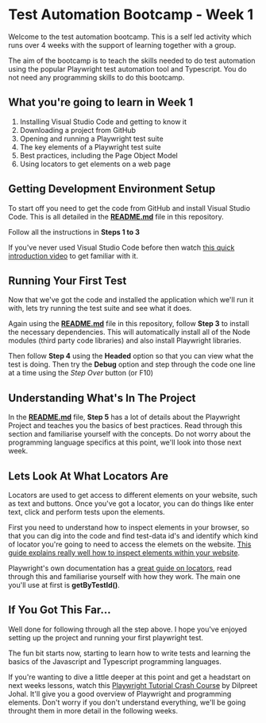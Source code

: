 # Test Automation Bootcamp - **Week 1**
Welcome to the test automation bootcamp. This is a self led activity which runs over 4 weeks with the support of learning together with a group. 

The aim of the bootcamp is to teach the skills needed to do test automation using the popular Playwright test automation tool and Typescript.  You do not need any programming skills to do this bootcamp. 

## What you're going to learn in Week 1
1. Installing Visual Studio Code and getting to know it
2. Downloading a project from GitHub
3. Opening and running a Playwright test suite
4. The key elements of a Playwright test suite
5. Best practices, including the Page Object Model
6. Using locators to get elements on a web page

## Getting Development Environment Setup
To start off you need to get the code from GitHub and install Visual Studio Code. This is all detailed in the [**README.md**](https://github.com/Mindera/tech-accelerator-test-playwright/blob/main/README.md) file in this repository.

Follow all the instructions in **Steps 1 to 3**

If you've never used Visual Studio Code before then watch [this quick introduction video](https://www.youtube.com/watch?v=B-s71n0dHUk) to get familiar with it.

## Running Your First Test
Now that we've got the code and installed the application which we'll run it with, lets try running the test suite and see what it does.

Again using the [**README.md**](https://github.com/Mindera/tech-accelerator-test-playwright/blob/main/README.md) file in this repository, follow **Step 3** to install the necessary dependencies. This will automatically install all of the Node modules (third party code libraries) and also install Playwright libraries. 

Then follow **Step 4** using the **Headed** option so that you can view what the test is doing. Then try the **Debug** option and step through the code one line at a time using the *Step Over* button (or F10)

## Understanding What's In The Project
In the [**README.md**](https://github.com/Mindera/tech-accelerator-test-playwright/blob/main/README.md) file, **Step 5** has a lot of details about the Playwright Project and teaches you the basics of best practices. Read through this section and familiarise yourself with the concepts. Do not worry about the programming language specifics at this point, we'll look into those next week.

## Lets Look At What Locators Are
Locators are used to get access to different elements on your website, such as text and buttons.  Once you've got a locator, you can do things like enter text, click and perform tests upon the elements. 

First you need to understand how to inspect elements in your browser, so that you can dig into the code and find test-data id's and identify which kind of locator you're going to need to access the elemets on the website. [This guide explains really well how to inspect elements within your website](https://blog.hubspot.com/website/how-to-inspect).

Playwright's own documentation has a [great guide on locators](https://playwright.dev/docs/locators), read through this and familiarise yourself with how they work. The main one you'll use at first is **getByTestId()**.

## If You Got This Far...

Well done for following through all the step above. I hope you've enjoyed setting up the project and running your first playwright test. 

The fun bit starts now, starting to learn how to write tests and learning the basics of the Javascript and Typescript programming languages. 

If you're wanting to dive a little deeper at this point and get a headstart on next weeks lessons, watch this [Playwright Tutorial Crash Course](https://www.youtube.com/watch?v=Ov9e_F8I5zc) by Dilpreet Johal. It'll give you a good overview of Playwright and programming elements. Don't worry if you don't understand everything, we'll be going throught them in more detail in the following weeks.